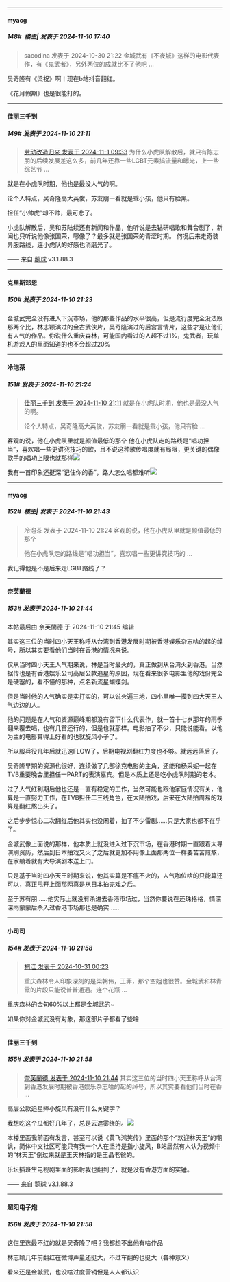 ﻿
*****

####  myacg  
##### 148#         楼主| 发表于 2024-11-10 17:40

<blockquote>sacodina 发表于 2024-10-30 21:22
金城武有《不夜城》这样的电影代表作，有《鬼武者》，另外两位的成就比不了他吧 ...</blockquote>
吴奇隆有《梁祝》啊！现在b站抖音翻红。

《花月假期》也是很能打的。


*****

####  佳丽三千到  
##### 149#       发表于 2024-11-10 21:11

<blockquote><a href="httphttps://bbs.saraba1st.com/2b/forum.php?mod=redirect&amp;goto=findpost&amp;pid=66592110&amp;ptid=2205109" target="_blank">劳动改造归来 发表于 2024-11-1 09:33</a>
为什么小虎队解散后，就只有陈志朋的后续发展差这么多，前几年还靠一些LGBT元素搞流量和曝光，上一些综艺节 ...</blockquote>
就是在小虎队时期，他也是最没人气的啊。

论个人特点，吴奇隆高大英俊，苏友朋一看就是乖小孩，他只有脸黑。

担任“小帅虎”却不帅，最可悲了。

小虎队解散后，吴和苏陆续还有新闻和作品，他听说是去钻研唱歌和舞台剧了，新闻也只听说他像张国荣，哪像了？最多就是张国荣的青涩时期。
何况后来走奇装异服路线，连小虎队的好感也消磨光了。

—— 来自 [鹅球](https://www.pgyer.com/GcUxKd4w) v3.1.88.3


*****

####  克里斯邓恩  
##### 150#       发表于 2024-11-10 21:23

金城武完全没有进入下沉市场，他的那些作品的水平很高，但是流行度完全没法跟那两个比，林志颖演过的金古武侠片，吴奇隆演过的后宫言情片，这些才是让他们有人气的作品。你说什么重庆森林，可能国内看过的人超不过1%，鬼武者，玩单机游戏人的里面知道的也不会超过20%

*****

####  冷泡茶  
##### 151#       发表于 2024-11-10 21:24

<blockquote><a href="httphttps://bbs.saraba1st.com/2b/forum.php?mod=redirect&amp;goto=findpost&amp;pid=66666069&amp;ptid=2205109" target="_blank">佳丽三千到 发表于 2024-11-10 21:11</a>
就是在小虎队时期，他也是最没人气的啊。

论个人特点，吴奇隆高大英俊，苏友朋一看就是乖小孩，他只有脸 ...</blockquote>
客观的说，他在小虎队里就是颜值最低的那个
他在小虎队走的路线是“唱功担当”，喜欢唱一些更讲究技巧的歌，且不说这种歌传唱度就有局限，更关键的偶像歌手的唱功上限也就那样<img src="https://static.saraba1st.com/image/smiley/face2017/035.png" referrerpolicy="no-referrer">

我有一首印象还挺深“记住你的香”，路人怎么唱都难听<img src="https://static.saraba1st.com/image/smiley/face2017/068.png" referrerpolicy="no-referrer">


*****

####  myacg  
##### 152#         楼主| 发表于 2024-11-10 21:43

<blockquote>冷泡茶 发表于 2024-11-10 21:24
客观的说，他在小虎队里就是颜值最低的那个

他在小虎队走的路线是“唱功担当”，喜欢唱一些更讲究技巧的 ...</blockquote>
我记得他是不是后来走LGBT路线了？

*****

####  奈芙蘭德  
##### 153#       发表于 2024-11-10 21:44

 本帖最后由 奈芙蘭德 于 2024-11-10 21:45 编辑 

其实这三位的当时四小天王称呼从台湾到香港发展时期被香港娱乐杂志啥的起的绰号，所以其实要看他们当时在香港的情况来说。

仅从当时四小天王人气期来说，林是当时最火的，真正做到从台湾火到香港。当然据传也是有香港娱乐公司高层公款追星的原因，现在看来很多电影里他的戏份完全是硬塞的，看不懂的那种，点名新流星蝴蝶剑。

但是当时他的人气确实是实打实的，可以说火遍三地，四小里唯一摸到四大天王人气边边的人。

他的问题是在人气和资源巅峰期都没有留下什么代表作，就一首十七岁那年的雨季翻来覆去唱，也有几首还行的，但是也就那样。电影拍了不少，只能说能看。以他为主的电影算得上好看的也就旋风小子了。

所以服兵役几年后就迅速FLOW了，后期电视剧翻红力度也不够。就远远落后了。

吴奇隆早期的资源也很好，连续做了几部徐克电影的主角，还能和杨采妮一起在TVB重要晚会里担任一PART的表演嘉宾。但是本质上还是吃小虎队时期的老本。

过了人气红利期后他也还是一直有稳定的工作，当然可能也跟他家庭情况有关，他算是一直努力工作，在TVB担任二三线角色，在大陆拍戏，后来在大陆拍周易的戏算是翻红熬出头了。

之后步步惊心二次翻红后他其实也没闲着，拍了不少雷剧……只是大家也都不在乎了。

金城武像上面说的那样，他本质上就没进入过下沉市场，在香港时期一直跟着大导演刷资历，然后到日本拍戏又火了之后就更加不用像上面那两位一样要苦苦煎熬，在家躺着就有大导演剧本送上门。

只是基于当时四小天王时期来说，他其实算是不瘟不火的，人气咖位啥的只能算还可以，真正甩开上面那两真是从日本拍完戏之后。

至于苏有朋……他实际上就没有杀进去香港市场过，当然你要说在还珠格格，情深深雨蒙蒙后杀入过香港市场那也是确实……


*****

####  小司司  
##### 154#       发表于 2024-11-10 21:58

<blockquote><a href="httphttps://bbs.saraba1st.com/2b/forum.php?mod=redirect&amp;goto=findpost&amp;pid=66582015&amp;ptid=2205109" target="_blank">桐江 发表于 2024-10-31 00:23</a>

重庆森林令人印象深刻的是梁朝伟，王菲，那个空姐也很赞。金城武和林青霞的片段只能说普普通通。连个花瓶 ...</blockquote>
重庆森林的金句60%以上都是金城武的~

如果你对金城武没有对象，那这部片子都看了些啥

*****

####  佳丽三千到  
##### 155#       发表于 2024-11-10 21:58

<blockquote><a href="httphttps://bbs.saraba1st.com/2b/forum.php?mod=redirect&amp;goto=findpost&amp;pid=66666314&amp;ptid=2205109" target="_blank">奈芙蘭德 发表于 2024-11-10 21:44</a>
其实这三位的当时四小天王称呼从台湾到香港发展时期被香港娱乐杂志啥的起的绰号，所以其实要看他们当时在香 ...</blockquote>
高层公款追星捧小旋风有没有什么关键字？

我想吃这个瓜都好几年了，总是云遮雾绕的。<img src="https://static.saraba1st.com/image/smiley/face2017/075.png" referrerpolicy="no-referrer">

本楼里面我前面有发言，甚至可以说《黄飞鸿笑传》里面的那个“欢迎林天王”的嘲讽，简体中文社区可能只有我一个人在坚持是指小旋风，B站居然有人认为视频中的“林天王”倒过来就是王天林指的是王晶老爸的。

乐坛插班生电视剧里面的影射我也翻到了，就是没有香港方面的实锤。

—— 来自 [鹅球](https://www.pgyer.com/GcUxKd4w) v3.1.88.3

*****

####  超阳电子炮  
##### 156#       发表于 2024-11-10 21:58

这仨里选最不红的就是吴奇隆了吧？我都想不出他有啥作品

林志颖几年前翻红在微博声量还挺大，不过车翻的也挺大（各种意义）

看来还是金城武，也没啥过度营销但是人人都认识

